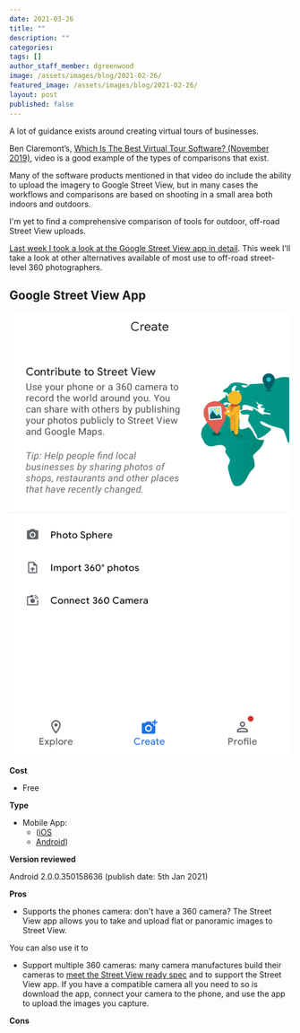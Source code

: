 ```yaml
---
date: 2021-03-26
title: ""
description: ""
categories: 
tags: []
author_staff_member: dgreenwood
image: /assets/images/blog/2021-02-26/
featured_image: /assets/images/blog/2021-02-26/
layout: post
published: false
---
```



A lot of guidance exists around creating virtual tours of businesses.

Ben Claremont’s, [Which Is The Best Virtual Tour Software? (November 2019)](https://www.youtube.com/watch?v=uKkQQ0aHRSc), video is a good example of the types of comparisons that exist.

Many of the software products mentioned in that video do include the ability to upload the imagery to Google Street View, but in many cases the workflows and comparisons are based on shooting in a small area both indoors and outdoors.

I'm yet to find a comprehensive comparison of tools for outdoor, off-road Street View uploads.

[Last week I took a look at the Google Street View app in detail](/blog/2021/using-google-street-view-app). This week I'll take a look at other alternatives available of most use to off-road street-level 360 photographers.

## Google Street View App

<img class="img-fluid" src="/assets/images/blog/2021-03-19/google-street-view-app.png" alt="Google Street View App" title="Google Street View App" />

**Cost**

* Free

**Type**

* Mobile App:
	- ([iOS](https://apps.apple.com/gb/app/google-street-view/id904418768)
	- [Android](https://play.google.com/store/apps/details?id=com.google.android.street&hl=en_GB&gl=US))

**Version reviewed**

Android 2.0.0.350158636 (publish date: 5th Jan 2021)

**Pros**

* Supports the phones camera: don't have a 360 camera? The Street View app allows you to take and upload flat or panoramic images to Street View.

You can also use it to 
* Support multiple 360 cameras: many camera manufactures build their cameras to [meet the Street View ready spec](https://developers.google.com/streetview/ready) and to support the Street View app. If you have a compatible camera all you need to so is download the app, connect your camera to the phone, and use the app to upload the images you capture.

**Cons**

